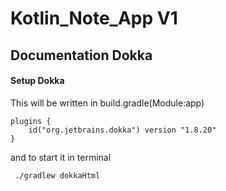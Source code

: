 # Kotlin_Note_App V1


<h2>Documentation Dokka</h2>


<h4>Setup Dokka</h4>

This will be written in build.gradle(Module:app)
```
plugins {
    id("org.jetbrains.dokka") version "1.8.20"
}
```

and to start it in terminal
```
 ./gradlew dokkaHtml  
```

